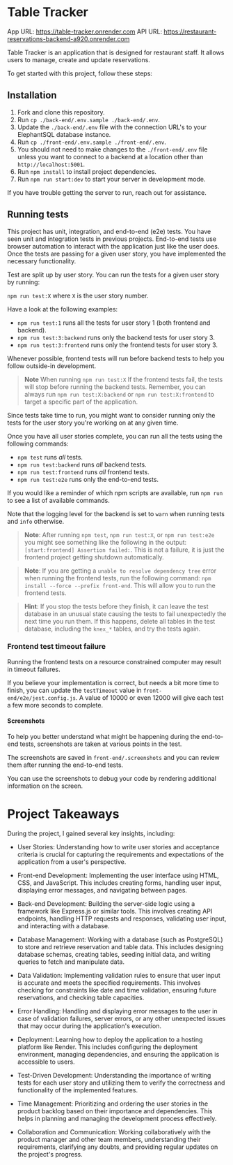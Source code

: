 # Table Tracker

App URL: https://table-tracker.onrender.com
API URL: https://restaurant-reservations-backend-a920.onrender.com

Table Tracker is an application that is designed for restaurant staff. It allows users to manage, create and update reservations.

To get started with this project, follow these steps:

## Installation

1. Fork and clone this repository.
1. Run `cp ./back-end/.env.sample ./back-end/.env`.
1. Update the `./back-end/.env` file with the connection URL's to your ElephantSQL database instance.
1. Run `cp ./front-end/.env.sample ./front-end/.env`.
1. You should not need to make changes to the `./front-end/.env` file unless you want to connect to a backend at a location other than `http://localhost:5001`.
1. Run `npm install` to install project dependencies.
1. Run `npm run start:dev` to start your server in development mode.

If you have trouble getting the server to run, reach out for assistance.

## Running tests

This project has unit, integration, and end-to-end (e2e) tests. You have seen unit and integration tests in previous projects.
End-to-end tests use browser automation to interact with the application just like the user does.
Once the tests are passing for a given user story, you have implemented the necessary functionality.

Test are split up by user story. You can run the tests for a given user story by running:

`npm run test:X` where `X` is the user story number.

Have a look at the following examples:

- `npm run test:1` runs all the tests for user story 1 (both frontend and backend).
- `npm run test:3:backend` runs only the backend tests for user story 3.
- `npm run test:3:frontend` runs only the frontend tests for user story 3.

Whenever possible, frontend tests will run before backend tests to help you follow outside-in development.

> **Note** When running `npm run test:X` If the frontend tests fail, the tests will stop before running the backend tests. Remember, you can always run `npm run test:X:backend` or `npm run test:X:frontend` to target a specific part of the application.

Since tests take time to run, you might want to consider running only the tests for the user story you're working on at any given time.

Once you have all user stories complete, you can run all the tests using the following commands:

- `npm test` runs _all_ tests.
- `npm run test:backend` runs _all_ backend tests.
- `npm run test:frontend` runs _all_ frontend tests.
- `npm run test:e2e` runs only the end-to-end tests.

If you would like a reminder of which npm scripts are available, run `npm run` to see a list of available commands.

Note that the logging level for the backend is set to `warn` when running tests and `info` otherwise.

> **Note**: After running `npm test`, `npm run test:X`, or `npm run test:e2e` you might see something like the following in the output: `[start:frontend] Assertion failed:`. This is not a failure, it is just the frontend project getting shutdown automatically.

> **Note**: If you are getting a `unable to resolve dependency tree` error when running the frontend tests, run the following command: `npm install --force --prefix front-end`. This will allow you to run the frontend tests.

> **Hint**: If you stop the tests before they finish, it can leave the test database in an unusual state causing the tests to fail unexpectedly the next time you run them. If this happens, delete all tables in the test database, including the `knex_*` tables, and try the tests again.

### Frontend test timeout failure

Running the frontend tests on a resource constrained computer may result in timeout failures.

If you believe your implementation is correct, but needs a bit more time to finish, you can update the `testTimeout` value in `front-end/e2e/jest.config.js`. A value of 10000 or even 12000 will give each test a few more seconds to complete.

#### Screenshots

To help you better understand what might be happening during the end-to-end tests, screenshots are taken at various points in the test.

The screenshots are saved in `front-end/.screenshots` and you can review them after running the end-to-end tests.

You can use the screenshots to debug your code by rendering additional information on the screen.

# Project Takeaways
During the project, I gained several key insights, including:

- User Stories: Understanding how to write user stories and acceptance criteria is crucial for capturing the requirements and expectations of the application from a user's perspective.

- Front-end Development: Implementing the user interface using HTML, CSS, and JavaScript. This includes creating forms, handling user input, displaying error messages, and navigating between pages.

- Back-end Development: Building the server-side logic using a framework like Express.js or similar tools. This involves creating API endpoints, handling HTTP requests and responses, validating user input, and interacting with a database.

- Database Management: Working with a database (such as PostgreSQL) to store and retrieve reservation and table data. This includes designing database schemas, creating tables, seeding initial data, and writing queries to fetch and manipulate data.

- Data Validation: Implementing validation rules to ensure that user input is accurate and meets the specified requirements. This involves checking for constraints like date and time validation, ensuring future reservations, and checking table capacities.

- Error Handling: Handling and displaying error messages to the user in case of validation failures, server errors, or any other unexpected issues that may occur during the application's execution.

- Deployment: Learning how to deploy the application to a hosting platform like Render. This includes configuring the deployment environment, managing dependencies, and ensuring the application is accessible to users.

- Test-Driven Development: Understanding the importance of writing tests for each user story and utilizing them to verify the correctness and functionality of the implemented features.

- Time Management: Prioritizing and ordering the user stories in the product backlog based on their importance and dependencies. This helps in planning and managing the development process effectively.

- Collaboration and Communication: Working collaboratively with the product manager and other team members, understanding their requirements, clarifying any doubts, and providing regular updates on the project's progress.
